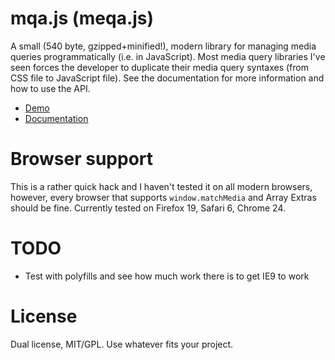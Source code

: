 # mqa.js (meqa.js)
A small (540 byte, gzipped+minified!), modern library for managing media queries programmatically (i.e. in JavaScript).
Most media query libraries I've seen forces the developer to duplicate their media query syntaxes (from CSS file to JavaScript file). See the documentation for more information and how to use the API.

* [Demo](http://peol.github.com/mqa.js/demo/index.html)
* [Documentation](http://peol.github.com/mqa.js/mqa.html)

# Browser support
This is a rather quick hack and I haven't tested it on all modern browsers, however, every browser that supports `window.matchMedia` and Array Extras should be fine. Currently tested on Firefox 19, Safari 6, Chrome 24.

# TODO
* Test with polyfills and see how much work there is to get IE9 to work

# License
Dual license, MIT/GPL. Use whatever fits your project.
